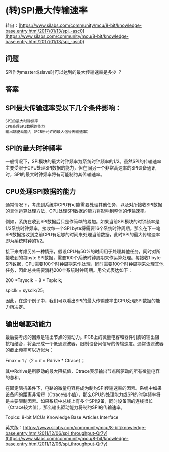 #  (转)SPI最大传输速率 

转自：[https://www.silabs.com/community/mcu/8-bit/knowledge-base.entry.html/2017/01/13/spi_-asc0](https://www.silabs.com/community/mcu/8-bit/knowledge-base.entry.html/2017/01/13/spi_-asc0)

## 问题

SPI作为master或slave时可以达到的最大传输速率是多少 ？

## 答案

## SPI最大传输速率受以下几个条件影响：

    SPI的最大时钟频率
    CPU处理SPI数据的能力
    输出端驱动能力（PCB所允许的最大信号传输速率）

## SPI的最大时钟频率

一般情况下，SPI模块的最大时钟频率为系统时钟频率的1/2。虽然SPI的传输速率主要受限于CPU处理SPI数据的能力，但在同另一个非常高速率的SPI设备通讯时，SPI的最大时钟频率将有可能制约其传输速率。

## CPU处理SPI数据的能力

通常情况下，考虑到系统中CPU有可能需要处理其他任务，以及对所接收SPI数据的具体运算处理方法，CPU处理SPI数据的能力将影响到整体的传输速率。

例如，系统在收到SPI数据后只是作简单的累加。如果当前SPI模块的时钟频率是1/2系统时钟频率，接收每一个SPI byte将需要16个系统时钟周期。那么在下一笔SPI数据接收到之前CPU有足够的时间来处理当前数据，此时SPI的最大传输速率即为系统时钟的1/2。

接下来考虑另外一种情形，假设CPU有50%的时间用于处理其他任务，同时对所接收到的每byte SPI数据，需要100个系统时钟周期来作运算处理。每接收1 byte SPI数据，CPU需要100个时钟周期来作处理，同时需要100个时钟周期来处理其他任务，因此总共需要消耗200个系统时钟周期。用公式表达如下：

200 *Tsysclk = 8 * Tspiclk;

spiclk = sysclk/25;

因此，在这个例子中，我们可以看出SPI的最大传输速率由CPU处理SPI数据的能力所决定。

## 输出端驱动能力

最后要考虑的因素是输出节点的驱动力。PCB上的微量电容和器件引脚的输出阻抗相结合，将会形成一个低通滤波器，限制设备间信号的传输速度。通常该滤波器的截止频率可以近似为：

Fmax = 1 /（2 × π × Rdrive * Ctrace）；

其中Rdrive是所驱动的最大阻抗值，Ctrace表示输出节点所驱动的所有微量电容的总和。

在固定阻抗条件下，电路的微量电容将成为制约SPI传输速率的因素。系统中如果设备间的距离非常短（Ctrace较小值），那么CPU的处理能力或SPI的时钟频率将是主要限制因素。如果系统中总线上有多个SPI设备，同时设备间的连线很长（Ctrace较大值），那么输出驱动能力将制约SPI的传输速率。

Topics: 8-bit MCUs Knowledge Base Articles Interface 

英文版：[https://www.silabs.com/community/mcu/8-bit/knowledge-base.entry.html/2011/12/06/spi_throughput-Qr7y](https://www.silabs.com/community/mcu/8-bit/knowledge-base.entry.html/2011/12/06/spi_throughput-Qr7y)